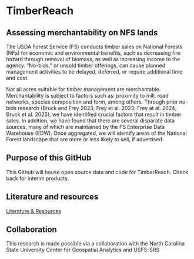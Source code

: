 # TimberReach
## Assessing merchantability on NFS lands

The USDA Forest Service (FS) conducts timber sales on National Forests (NFs) for
economic and environmental benefits, such as decreasing fire hazard through removal of
biomass, as well as increasing income to the agency. “No-bids,” or unsold timber offerings, can
cause planned management activities to be delayed, deferred, or require additional time and cost.

Not all acres suitable for timber management are merchantable. Merchantability is subject to factors such as: proximity to mill, road networks, species composition and form, among others. Through prior no-bids research (Bruck and Frey 2023; Frey et al. 2023; Frey at al. 2024; Bruck et al. 2025), we have identified crucial factors that result in timber sales. In addition, we
have found that there are several disparate data sources, many of which are maintained by the FS
Enterprise Data Warehouse (EDW). Once aggregated, we will identify areas of the National Forest landscape that are more or less likely to sell, if advertised.  

## Purpose of this GitHub

This Github will house open source data and code for TimberReach. Check back for interim products. 

## Literature and resources

[Literature & Resources](literature.md)

## Collaboration 

This research is made possible via a collaboration with the North Carolina State University Center for Geospatial Analytics and USFS-SRS























